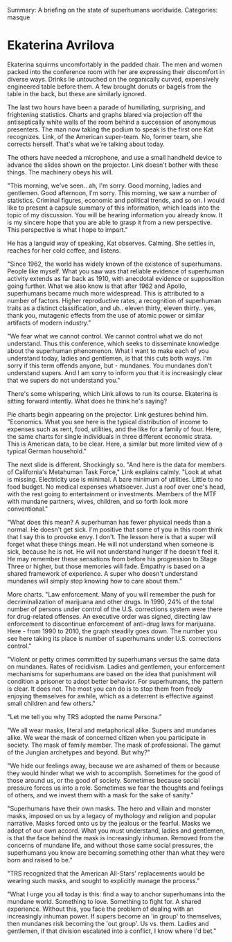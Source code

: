 Summary: A briefing on the state of superhumans worldwide.
Categories: masque

# Ekaterina Avrilova

Ekaterina squirms uncomfortably in the padded chair. The men and women packed into the conference room with her are expressing their discomfort in diverse ways. Drinks lie untouched on the organically curved, expensively engineered table before them. A few brought donuts or bagels from the table in the back, but these are similarly ignored.

The last two hours have been a parade of humiliating, surprising, and frightening statistics. Charts and graphs blared via projection off the antiseptically white walls of the room behind a succession of anonymous presenters. The man now taking the podium to speak is the first one Kat recognizes. Link, of the American super-team. No, former team, she corrects herself. That's what we're talking about today.

The others have needed a microphone, and use a small handheld device to advance the slides shown on the projector. Link doesn't bother with these things. The machinery obeys his will.

"This morning, we've seen.. ah, I'm sorry. Good morning, ladies and gentlemen. Good afternoon, I'm sorry. This morning, we saw a number of statistics. Criminal figures, economic and political trends, and so on. I would like to present a capsule summary of this information, which leads into the topic of my discussion. You will be hearing information you already know. It is my sincere hope that you are able to grasp it from a new perspective. This perspective is what I hope to impart."

He has a languid way of speaking, Kat observes. Calming. She settles in, reaches for her cold coffee, and listens.

"Since 1962, the world has widely known of the existence of superhumans. People like myself. What you saw was that reliable evidence of superhuman activity extends as far back as 1910, with anecdotal evidence or supposition going further. What we also know is that after 1962 and Apollo, superhumans became much more widespread. This is attributed to a number of factors. Higher reproductive rates, a recognition of superhuman traits as a distinct classification, and uh.. eleven thirty, eleven thirty.. yes, thank you, mutagenic effects from the use of atomic power or similar artifacts of modern industry."

"We fear what we cannot control. We cannot control what we do not understand. Thus this conference, which seeks to disseminate knowledge about the superhuman phenomenon. What I want to make each of you understand today, ladies and gentlemen, is that this cuts both ways. I'm sorry if this term offends anyone, but - mundanes. You mundanes don't understand supers. And I am sorry to inform you that it is increasingly clear that we supers do not understand you."

There's some whispering, which Link allows to run its course. Ekaterina is sitting forward intently. What does he think he's saying?

Pie charts begin appearing on the projector. Link gestures behind him. "Economics. What you see here is the typical distribution of income to expenses such as rent, food, utilities, and the like for a family of four. Here, the same charts for single individuals in three different economic strata. This is American data, to be clear. Here, a similar but more limited view of a typical German household."

The next slide is different. Shockingly so. "And here is the data for members of California's Metahuman Task Force," Link explains calmly. "Look at what is missing. Electricity use is minimal. A bare minimum of utilities. Little to no food budget. No medical expenses whatsoever. Just a roof over one's head, with the rest going to entertainment or investments. Members of the MTF with mundane partners, wives, children, and so forth look more conventional."

"What does this mean? A superhuman has fewer physical needs than a normal. He doesn't get sick. I'm positive that some of you in this room think that I say this to provoke envy. I don't. The lesson here is that a super will forget what these things mean. He will not understand when someone is sick, because he is not. He will not understand hunger if he doesn't feel it. He may remember these sensations from before his progression to Stage Three or higher, but those memories will fade. Empathy is based on a shared framework of experience. A super who doesn't understand mundanes will simply stop knowing how to care about them."

More charts. "Law enforcement. Many of you will remember the push for decriminalization of marijuana and other drugs. In 1990, 24% of the total number of persons under control of the U.S. corrections system were there for drug-related offenses. An executive order was signed, directing law enforcement to discontinue enforcement of anti-drug laws for marijuana. Here - from 1990 to 2010, the graph steadily goes down. The number you see here taking its place is number of superhumans under U.S. corrections control."

"Violent or petty crimes committed by superhumans versus the same data on mundanes. Rates of recidivism. Ladies and gentlemen, your enforcement mechanisms for superhumans are based on the idea that punishment will condition a prisoner to adopt better behavior. For superhumans, the pattern is clear. It does not. The most you can do is to stop them from freely enjoying themselves for awhile, which as a deterrent is effective against small children and few others."

"Let me tell you why TRS adopted the name Persona."

"We all wear masks, literal and metaphorical alike. Supers and mundanes alike. We wear the mask of concerned citizen when you participate in society. The mask of family member. The mask of professional. The gamut of the Jungian archetypes and beyond. But why?"

"We hide our feelings away, because we are ashamed of them or because they would hinder what we wish to accomplish. Sometimes for the good of those around us, or the good of society. Sometimes because social pressure forces us into a role. Sometimes we fear the thoughts and feelings of others, and we invest them with a mask for the sake of sanity."

"Superhumans have their own masks. The hero and villain and monster masks, imposed on us by a legacy of mythology and religion and popular narrative. Masks forced onto us by the jealous or the fearful. Masks we adopt of our own accord. What you must understand, ladies and gentlemen, is that the face behind the mask is increasingly inhuman. Removed from the concerns of mundane life, and without those same social pressures, the superhumans you know are becoming something other than what they were born and raised to be."

"TRS recognized that the American All-Stars' replacements would be wearing such masks, and sought to explicitly manage the process."

"What I urge you all today is this: find a way to anchor superhumans into the mundane world. Something to love. Something to fight for. A shared experience. Without this, you face the problem of dealing with an increasingly inhuman power. If supers become an 'in group' to themselves, then mundanes risk becoming the 'out group'. Us vs. them. Ladies and gentlemen, if that division escalated into a conflict, I know where I'd bet."
